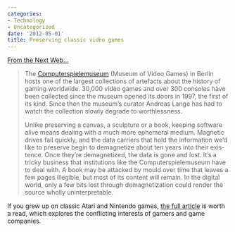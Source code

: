 ```yaml
---
categories:
- Technology
- Uncategorized
date: '2012-05-01'
title: Preserving classic video games
---
```


<a href="http://thenextweb.com/insider/2012/04/22/saving-the-game-why-preserving-video-games-is-illegal/">From the Next Web...</a>

<blockquote>The <a href="http://www.computerspielemuseum.de/1210_Home.htm">Com­put­er­spiele­mu­se­um</a> (Muse­um of Video Games) in Berlin hosts one of the largest col­lec­tions of arte­facts about the his­to­ry of gam­ing world­wide. 30,000 video games and over 300 con­soles have been col­lect­ed since the muse­um opened its doors in 1997, the first of its kind. Since then the muse­um’s cura­tor Andreas Lange has had to watch the col­lec­tion slow­ly degrade to worth­less­ness.

Unlike pre­serv­ing a can­vas, a sculp­ture or a book, keep­ing soft­ware alive means deal­ing with a much more ephemer­al medi­um. Mag­net­ic dri­ves fail quick­ly, and the data car­ri­ers that hold the infor­ma­tion we’d like to pre­serve begin to demag­ne­tize about ten years into their exis­tence. Once they’re demag­ne­tized, the data is gone and lost. It’s a tricky busi­ness that insti­tu­tions like the Com­put­er­spiele­mu­se­um have to deal with. A book may be attacked by mould over time that leaves a few pages illeg­i­ble, but most of its con­tent will remain. In the dig­i­tal world, only a few bits lost through demag­ne­ti­za­tion could ren­der the source whol­ly unin­ter­pretable.</blockquote>

If you grew up on classic Atari and Nintendo games, <a href="http://thenextweb.com/insider/2012/04/22/saving-the-game-why-preserving-video-games-is-illegal/">the full article</a> is worth a read, which explores the conflicting interests of gamers and game companies.
